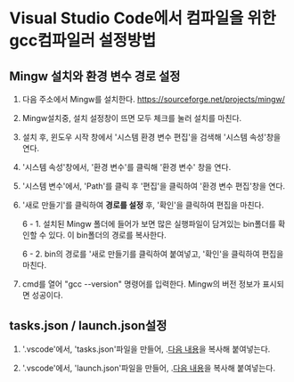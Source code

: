 # Visual Studio Code에서 컴파일을 위한 gcc컴파일러 설정방법

## Mingw 설치와 환경 변수 경로 설정

1. 다음 주소에서 Mingw를 설치한다.
https://sourceforge.net/projects/mingw/

2. Mingw설치중, 설치 설정창이 뜨면 모두 체크를 눌러 설치를 마친다.

3. 설치 후, 윈도우 시작 창에서 '시스템 환경 변수 편집'을 검색해 '시스템 속성'창을 연다.

4. '시스템 속성'창에서, '환경 변수'를 클릭해 '환경 변수' 창을 연다.

5. '시스템 변수'에서, 'Path'를 클릭 후 '편집'을 클릭하여 '환경 변수 편집'창을 연다.

6. '새로 만들기'를 클릭하여 **경로를 설정** 후, '확인'을 클릭하여 편집을 마친다.

   6 - 1. 설치된 Mingw 폴더에 들어가 보면 많은 실행파일이 담겨있는 bin폴더를 확인할 수 있다. 이 bin폴더의 경로를 복사한다. 

   6 - 2. bin의 경로를 '새로 만들기를 클릭하여 붙여넣고, '확인'을 클릭하여 편집을 마친다. 

7. cmd를 열어 "gcc --version" 명령어를 입력한다. Mingw의 버전 정보가 표시되면 성공이다.


## tasks.json / launch.json설정

1. '.vscode'에서, 'tasks.json'파일을 만들어, .[다음 내용](https://github.com/BaeGakKyeong/setting-gcc-for-VScode/blob/main/tasks.json, "tasks.json")을 복사해 붙여넣는다.

3. '.vscode'에서, 'launch.json'파일을 만들어, .[다음 내용](https://github.com/BaeGakKyeong/setting-gcc-for-VScode/blob/main/launch.json, "launch.json")을 복사해 붙여넣는다.


